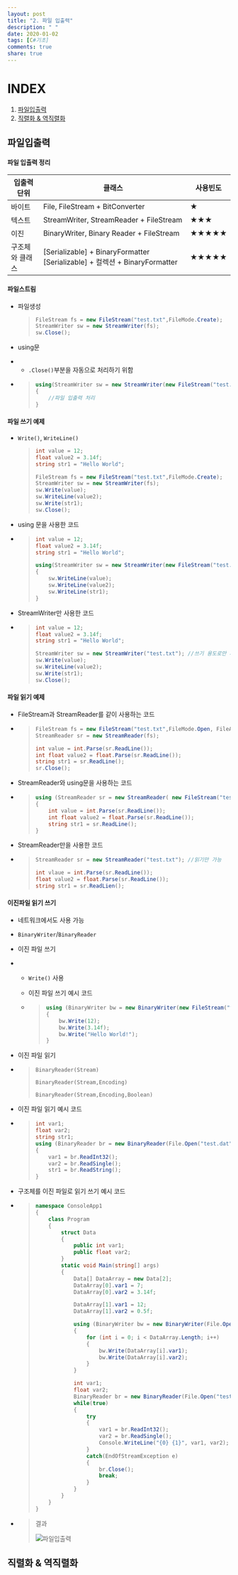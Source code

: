 ```yaml
---
layout: post
title: "2. 파일 입출력"
description: " "
date: 2020-01-02
tags: [C#기초]
comments: true
share: true
---
```


# INDEX

1. [파일입출력](#파일입출력)
2. [직렬화 & 역직렬화](#직렬화--역직렬화)



## 파일입출력

#### 파일 입출력 정리

| 입출력 단위     | 클래스                                                       | 사용빈도 |
| --------------- | ------------------------------------------------------------ | -------- |
| 바이트          | File, FileStream + BitConverter                              | ★        |
| 텍스트          | StreamWriter, StreamReader + FileStream                      | ★★★      |
| 이진            | BinaryWriter, Binary Reader + FileStream                     | ★★★★★    |
| 구조체와 클래스 | [Serializable] + BinaryFormatter  [Serializable] + 컬렉션  + BinaryFormatter | ★★★★★    |



#### 파일스트림 

- 파일생성

  > ```c#
  > FileStream fs = new FileStream("test.txt",FileMode.Create);
  > StreamWriter sw = new StreamWriter(fs);
  > sw.Close();
  > ```

- using문

- - `.Close()`부분을 자동으로 처리하기 위함

- > ```c#
  > using(StreamWriter sw = new StreamWriter(new FileStream("test.txt",FileMode.Create))
  > {
  > 	//파일 입출력 처리
  > }
  > ```



#### 파일 쓰기 예제

- `Write()`, `WriteLine()`

  > ```c#
  > int value = 12;
  > float value2 = 3.14f;
  > string str1 = "Hello World";
  > 
  > FileStream fs = new FileStream("test.txt",FileMode.Create);
  > StreamWriter sw = new StreamWriter(fs);
  > sw.Write(value);
  > sw.WriteLine(value2);
  > sw.Write(str1);
  > sw.Close();
  > ```

- using 문을 사용한 코드

- > ```c#
  > int value = 12;
  > float value2 = 3.14f;
  > string str1 = "Hello World";
  > 
  > using(StreamWriter sw = new StreamWriter(new FileStream("test.txt",FileMode.Create))
  > {
  >     sw.WriteLine(value);
  >     sw.WriteLine(value2);
  >     sw.WriteLine(str1);
  > }
  > ```

- StreamWriter만 사용한 코드

- > ```c#
  > int value = 12;
  > float value2 = 3.14f;
  > string str1 = "Hello World";
  > 
  > StreamWriter sw = new StreamWriter("test.txt"); //쓰기 용도로만 사용 가능 
  > sw.Write(value);
  > sw.WriteLine(value2);
  > sw.Write(str1);
  > sw.Close();
  > ```

#### 파일 읽기 예제

- FileStream과 StreamReader를 같이 사용하는 코드

- > ```c#
  > FileStream fs = new FileStream("test.txt",FileMode.Open, FileAccess.Read);
  > StreamReader sr = new StreamReader(fs);
  > 
  > int value = int.Parse(sr.ReadLine());
  > int float value2 = float.Parse(sr.ReadLine());
  > string str1 = sr.ReadLine();
  > sr.Close();
  > ```
  >
  > 

- StreamReader와 using문을 사용하는 코드

- > ```c#
  > using (StreamReader sr = new StreamReader( new FileStream("test.txt",FileMode.Open)))
  > {
  >     int value = int.Parse(sr.ReadLine());
  >     int float value2 = float.Parse(sr.ReadLine());
  >     string str1 = sr.ReadLine();
  > }
  > ```

- StreamReader만을 사용한 코드

- > ```c#
  > StreamReader sr = new StreamReader("test.txt"); //읽기만 가능
  > 
  > int vlaue = int.Parse(sr.ReadLine());
  > float value2 = float.Parse(sr.ReadLine());
  > string str1 = sr.ReadLien();
  > ```



#### 이진파일 읽기 쓰기

- 네트워크에서도 사용 가능

- `BinaryWriter`/`BinaryReader`

- 이진 파일 쓰기

- - `Write()` 사용

  - 이진 파일 쓰기 예시 코드

  - > ```c#
    > using (BinaryWriter bw = new BinaryWriter(new FileStream("test.dat", FileMode.Create)))
    > {
    >     bw.Write(12);
    >     bw.Write(3.14f);
    >     bw.Write("Hello World!");
    > }
    > ```
    >
    > 

- 이진 파일 읽기

- > `BinaryReader(Stream)`
  >
  > `BinaryReader(Stream,Encoding)`
  >
  > `BinaryReader(Stream,Encoding,Boolean)`

- 이진 파일 읽기 예시 코드

- > ```c#
  > int var1;
  > float var2;
  > string str1;
  > using (BinaryReader br = new BinaryReader(File.Open("test.dat", FileMode.Open)))
  > {
  >     var1 = br.ReadInt32();
  >     var2 = br.ReadSingle();
  >     str1 = br.ReadString();
  > }
  > 
  > ```

- 구조체를 이진 파일로 읽기 쓰기 예시 코드

- > ```c#
  > namespace ConsoleApp1
  > {
  >     class Program
  >     {
  >         struct Data
  >         {
  >             public int var1;
  >             public float var2;
  >         }
  >         static void Main(string[] args)
  >         {
  >             Data[] DataArray = new Data[2];
  >             DataArray[0].var1 = 7;
  >             DataArray[0].var2 = 3.14f;
  > 
  >             DataArray[1].var1 = 12;
  >             DataArray[1].var2 = 0.5f;
  > 
  >             using (BinaryWriter bw = new BinaryWriter(File.Open("test.txt", FileMode.Create)))
  >             {
  >                 for (int i = 0; i < DataArray.Length; i++)
  >                 {
  >                     bw.Write(DataArray[i].var1);
  >                     bw.Write(DataArray[i].var2);
  >                 }
  >             }
  > 
  >             int var1;
  >             float var2;
  >             BinaryReader br = new BinaryReader(File.Open("test.txt", FileMode.Open));
  >             while(true)
  >             {
  >                 try
  >                 {
  >                     var1 = br.ReadInt32();
  >                     var2 = br.ReadSingle();
  >                     Console.WriteLine("{0} {1}", var1, var2);
  >                 }
  >                 catch(EndOfStreamException e)
  >                 {
  >                     br.Close();
  >                     break;
  >                 }
  >             }
  >         }
  >     }
  > }
  > ```

- > 결과
  >
  > ![파일입출력](https://github.com/colinch4/colinch4.github.io/blob/master/_posts/2020/C%23/images/파일입출력_1.png?raw=true)

## 직렬화 & 역직렬화
